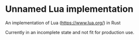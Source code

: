 # Unnamed Lua implementation

An implementation of Lua (https://www.lua.org/) in Rust

Currently in an incomplete state and not fit for production use.
